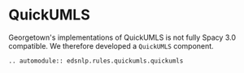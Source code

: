 # QuickUMLS

Georgetown's implementations of QuickUMLS is not fully Spacy 3.0 compatible. We therefore developed a `QuickUMLS` component.

```{eval-rst}
.. automodule:: edsnlp.rules.quickumls.quickumls
```
